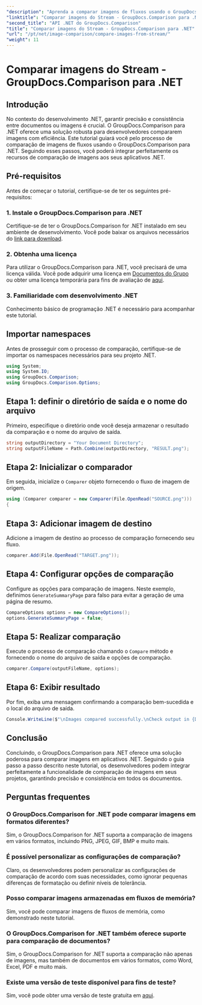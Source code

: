 ```yaml
---
"description": "Aprenda a comparar imagens de fluxos usando o GroupDocs.Comparison para .NET. Guia passo a passo para integração perfeita com aplicativos .NET."
"linktitle": "Comparar imagens do Stream - GroupDocs.Comparison para .NET"
"second_title": "API .NET do GroupDocs.Comparison"
"title": "Comparar imagens do Stream - GroupDocs.Comparison para .NET"
"url": "/pt/net/image-comparison/compare-images-from-stream/"
"weight": 11
---
```


# Comparar imagens do Stream - GroupDocs.Comparison para .NET

## Introdução
No contexto do desenvolvimento .NET, garantir precisão e consistência entre documentos ou imagens é crucial. O GroupDocs.Comparison para .NET oferece uma solução robusta para desenvolvedores compararem imagens com eficiência. Este tutorial guiará você pelo processo de comparação de imagens de fluxos usando o GroupDocs.Comparison para .NET. Seguindo esses passos, você poderá integrar perfeitamente os recursos de comparação de imagens aos seus aplicativos .NET.
## Pré-requisitos
Antes de começar o tutorial, certifique-se de ter os seguintes pré-requisitos:
### 1. Instale o GroupDocs.Comparison para .NET
Certifique-se de ter o GroupDocs.Comparison for .NET instalado em seu ambiente de desenvolvimento. Você pode baixar os arquivos necessários do [link para download](https://releases.groupdocs.com/comparison/net/).
### 2. Obtenha uma licença
Para utilizar o GroupDocs.Comparison para .NET, você precisará de uma licença válida. Você pode adquirir uma licença em [Documentos do Grupo](https://purchase.groupdocs.com/buy) ou obter uma licença temporária para fins de avaliação de [aqui](https://purchase.groupdocs.com/temporary-license/).
### 3. Familiaridade com desenvolvimento .NET
Conhecimento básico de programação .NET é necessário para acompanhar este tutorial.

## Importar namespaces
Antes de prosseguir com o processo de comparação, certifique-se de importar os namespaces necessários para seu projeto .NET. 
```csharp
using System;
using System.IO;
using GroupDocs.Comparison;
using GroupDocs.Comparison.Options;
```
## Etapa 1: definir o diretório de saída e o nome do arquivo
Primeiro, especifique o diretório onde você deseja armazenar o resultado da comparação e o nome do arquivo de saída.
```csharp
string outputDirectory = "Your Document Directory";
string outputFileName = Path.Combine(outputDirectory, "RESULT.png");
```
## Etapa 2: Inicializar o comparador
Em seguida, inicialize o `Comparer` objeto fornecendo o fluxo de imagem de origem.
```csharp
using (Comparer comparer = new Comparer(File.OpenRead("SOURCE.png")))
{
```
## Etapa 3: Adicionar imagem de destino
Adicione a imagem de destino ao processo de comparação fornecendo seu fluxo.
```csharp
comparer.Add(File.OpenRead("TARGET.png"));
```
## Etapa 4: Configurar opções de comparação
Configure as opções para comparação de imagens. Neste exemplo, definimos `GenerateSummaryPage` para falso para evitar a geração de uma página de resumo.
```csharp
CompareOptions options = new CompareOptions();
options.GenerateSummaryPage = false;
```
## Etapa 5: Realizar comparação
Execute o processo de comparação chamando o `Compare` método e fornecendo o nome do arquivo de saída e opções de comparação.
```csharp
comparer.Compare(outputFileName, options);
```
## Etapa 6: Exibir resultado
Por fim, exiba uma mensagem confirmando a comparação bem-sucedida e o local do arquivo de saída.
```csharp
Console.WriteLine($"\nImages compared successfully.\nCheck output in {Directory.GetCurrentDirectory()}.");
```

## Conclusão
Concluindo, o GroupDocs.Comparison para .NET oferece uma solução poderosa para comparar imagens em aplicativos .NET. Seguindo o guia passo a passo descrito neste tutorial, os desenvolvedores podem integrar perfeitamente a funcionalidade de comparação de imagens em seus projetos, garantindo precisão e consistência em todos os documentos.
## Perguntas frequentes
### O GroupDocs.Comparison for .NET pode comparar imagens em formatos diferentes?
Sim, o GroupDocs.Comparison for .NET suporta a comparação de imagens em vários formatos, incluindo PNG, JPEG, GIF, BMP e muito mais.
### É possível personalizar as configurações de comparação?
Claro, os desenvolvedores podem personalizar as configurações de comparação de acordo com suas necessidades, como ignorar pequenas diferenças de formatação ou definir níveis de tolerância.
### Posso comparar imagens armazenadas em fluxos de memória?
Sim, você pode comparar imagens de fluxos de memória, como demonstrado neste tutorial.
### O GroupDocs.Comparison for .NET também oferece suporte para comparação de documentos?
Sim, o GroupDocs.Comparison for .NET suporta a comparação não apenas de imagens, mas também de documentos em vários formatos, como Word, Excel, PDF e muito mais.
### Existe uma versão de teste disponível para fins de teste?
Sim, você pode obter uma versão de teste gratuita em [aqui](https://releases.groupdocs.com/).